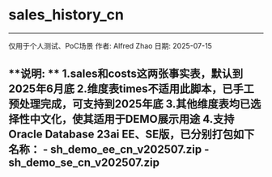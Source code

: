 # sales_history_cn

--------------------------------------
仅用于个人测试、PoC场景
作者: Alfred Zhao
日期: 2025-07-15

**说明: **
1.sales和costs这两张事实表，默认到2025年6月底
2.维度表times不适用此脚本，已手工预处理完成，可支持到2025年底
3.其他维度表均已选择性中文化，使其适用于DEMO展示用途
4.支持Oracle Database 23ai EE、SE版，已分别打包如下名称：
	- sh_demo_ee_cn_v202507.zip
	- sh_demo_se_cn_v202507.zip
--------------------------------------